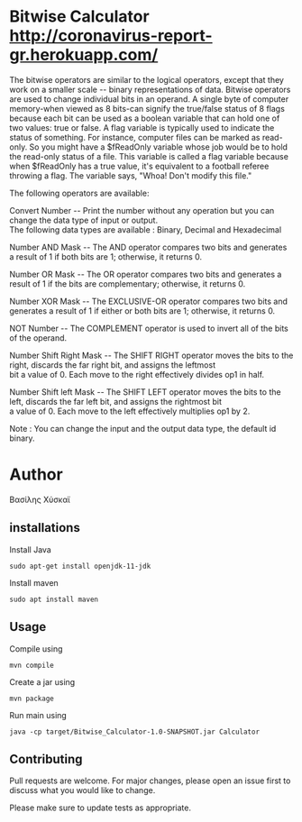 
# Bitwise Calculator  http://coronavirus-report-gr.herokuapp.com/
The bitwise operators are similar to the logical operators, except that they work on a smaller scale -- binary representations of data.
Bitwise operators are used to change individual bits in an operand. A single byte of computer memory-when viewed as 8 bits-can signify 
the true/false status of 8 flags because each bit can be used as a boolean variable that can hold one of two values: true or false. A 
flag variable is typically used to indicate the status of something. For instance, computer files can be marked as read-only. So you 
might have a $fReadOnly variable whose job would be to hold the read-only status of a file. This variable is called a flag variable 
because when $fReadOnly has a true value, it's equivalent to a football referee throwing a flag. The variable says, "Whoa! Don't modify 
this file."

The following operators are available:

Convert Number -- Print the number without any operation but you can change the data type of input or output.  
The following data types are available : Binary, Decimal and Hexadecimal  
  
Number AND Mask -- The AND operator compares two bits and generates a result of 1 if both bits are 1; otherwise, it returns 0.   
  
Number OR Mask -- The OR operator compares two bits and generates a result of 1 if the bits are complementary; otherwise, it returns 0. 
  
Number XOR Mask -- The EXCLUSIVE-OR operator compares two bits and generates a result of 1 if either or both bits are 1; otherwise, it
returns 0.  
  
NOT Number -- The COMPLEMENT operator is used to invert all of the bits of the operand.  
  
Number Shift Right Mask -- The SHIFT RIGHT operator moves the bits to the right, discards the far right bit, and assigns the leftmost  
bit a value of 0. Each move to the right effectively divides op1 in half.  
  
Number Shift left Mask -- The SHIFT LEFT operator moves the bits to the left, discards the far left bit, and assigns the rightmost bit  
a value of 0. Each move to the left effectively multiplies op1 by 2.  
  
Note : You can change the input and the output data type, the default id binary.  

# Author

Βασίλης Χύσκαϊ

## installations

Install Java

```
sudo apt-get install openjdk-11-jdk
```

Install maven

```
sudo apt install maven
```

## Usage

Compile using 

```
mvn compile
```

Create a jar using 

```
mvn package
```

Run main using 

```
java -cp target/Bitwise_Calculator-1.0-SNAPSHOT.jar Calculator
```

## Contributing
Pull requests are welcome. For major changes, please open an issue first to discuss what you would like to change.

Please make sure to update tests as appropriate.

